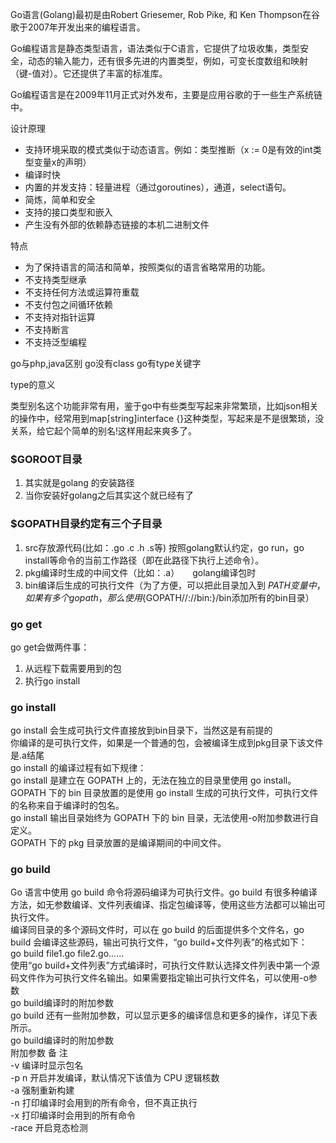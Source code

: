 Go语言(Golang)最初是由Robert Griesemer, Rob Pike, 和 Ken Thompson在谷歌于2007年开发出来的编程语言。

Go编程语言是静态类型语言，语法类似于C语言，它提供了垃圾收集，类型安全，动态的输入能力，还有很多先进的内置类型，例如，可变长度数组和映射（键-值对）。它还提供了丰富的标准库。

Go编程语言是在2009年11月正式对外发布，主要是应用谷歌的于一些生产系统链中。

设计原理
* 支持环境采取的模式类似于动态语言。例如：类型推断（x := 0是有效的int类型变量x的声明）
* 编译时快
* 内置的并发支持：轻量进程（通过goroutines），通道，select语句。
* 简炼，简单和安全
* 支持的接口类型和嵌入
* 产生没有外部的依赖静态链接的本机二进制文件

特点
* 为了保持语言的简洁和简单，按照类似的语言省略常用的功能。
* 不支持类型继承
* 不支持任何方法或运算符重载
* 不支付包之间循环依赖
* 不支持对指针运算
* 不支持断言
* 不支持泛型编程


go与php,java区别
go没有class
go有type关键字

type的意义

类型别名这个功能非常有用，鉴于go中有些类型写起来非常繁琐，比如json相关的操作中，经常用到map[string]interface {}这种类型，写起来是不是很繁琐，没关系，给它起个简单的别名!这样用起来爽多了。

### $GOROOT目录
1. 其实就是golang 的安装路径
2. 当你安装好golang之后其实这个就已经有了


### $GOPATH目录约定有三个子目录
1. src存放源代码(比如：.go .c .h .s等)   按照golang默认约定，go run，go install等命令的当前工作路径（即在此路径下执行上述命令）。
2. pkg编译时生成的中间文件（比如：.a）　　golang编译包时
3. bin编译后生成的可执行文件（为了方便，可以把此目录加入到 $PATH 变量中，如果有多个gopath，那么使用${GOPATH//://bin:}/bin添加所有的bin目录）

### go get
go get会做两件事：
1. 从远程下载需要用到的包
2. 执行go install

### go install   
go install 会生成可执行文件直接放到bin目录下，当然这是有前提的    
你编译的是可执行文件，如果是一个普通的包，会被编译生成到pkg目录下该文件是.a结尾       
go install 的编译过程有如下规律：        
go install 是建立在 GOPATH 上的，无法在独立的目录里使用 go install。         
GOPATH 下的 bin 目录放置的是使用 go install 生成的可执行文件，可执行文件的名称来自于编译时的包名。        
go install 输出目录始终为 GOPATH 下的 bin 目录，无法使用-o附加参数进行自定义。        
GOPATH 下的 pkg 目录放置的是编译期间的中间文件。         
      
### go build    
Go 语言中使用 go build 命令将源码编译为可执行文件。go build 有很多种编译方法，如无参数编译、文件列表编译、指定包编译等，使用这些方法都可以输出可执行文件。    
编译同目录的多个源码文件时，可以在 go build 的后面提供多个文件名，go build 会编译这些源码，输出可执行文件，“go build+文件列表”的格式如下：   
go build file1.go file2.go……    
使用“go build+文件列表”方式编译时，可执行文件默认选择文件列表中第一个源码文件作为可执行文件名输出。如果需要指定输出可执行文件名，可以使用-o参数    
go build编译时的附加参数    
go build 还有一些附加参数，可以显示更多的编译信息和更多的操作，详见下表所示。    
go build编译时的附加参数   
附加参数	备  注   
-v	编译时显示包名    
-p n	开启并发编译，默认情况下该值为 CPU 逻辑核数    
-a	强制重新构建   
-n	打印编译时会用到的所有命令，但不真正执行   
-x	打印编译时会用到的所有命令   
-race	开启竞态检测    

